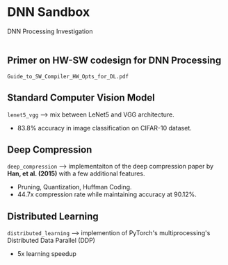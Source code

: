 # DNN Sandbox
DNN Processing Investigation <br/><br/>

## Primer on HW-SW codesign for DNN Processing
`Guide_to_SW_Compiler_HW_Opts_for_DL.pdf`


## Standard Computer Vision Model
`lenet5_vgg` --> mix between LeNet5 and VGG architecture. 
  - 83.8% accuracy in image classification on CIFAR-10 dataset. 

## Deep Compression 
`deep_compression` --> implementaiton of the deep compression paper by **Han, et al. (2015)** with a few additional features.
  - Pruning, Quantization, Huffman Coding.
  - 44.7x compression rate while maintaining accuracy at 90.12%. 

## Distributed Learning
`distributed_learning` --> implemention of PyTorch's multiprocessing's Distributed Data Parallel (DDP)
  - 5x learning speedup
